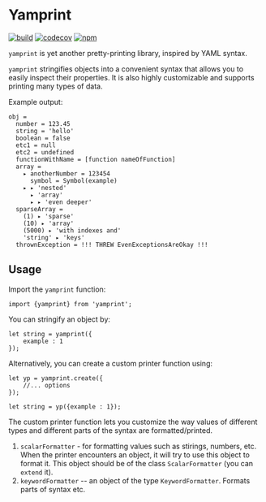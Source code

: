 
# Yamprint
[![build](https://travis-ci.org/GregRos/yamprint.svg?branch=master)](https://travis-ci.org/GregRos/yamprint)
[![codecov](https://codecov.io/gh/GregRos/yamprint/branch/master/graph/badge.svg)](https://codecov.io/gh/GregRos/yamprint)
[![npm](https://badge.fury.io/js/yamprint.svg )](https://www.npmjs.com/package/yamprint)

`yamprint` is yet another pretty-printing library, inspired by YAML syntax. 

`yamprint` stringifies objects into a convenient syntax that allows you to easily inspect their properties. It is also highly customizable and supports printing many types of data.

Example output:
```
obj = 
  number = 123.45
  string = 'hello'
  boolean = false
  etc1 = null
  etc2 = undefined
  functionWithName = [function nameOfFunction]
  array = 
    ▸ anotherNumber = 123454
      symbol = Symbol(example)
    ▸ ▸ 'nested'
      ▸ 'array'
      ▸ ▸ 'even deeper'
  sparseArray = 
    (1) ▸ 'sparse'
    (10) ▸ 'array'
    (5000) ▸ 'with indexes and'
    'string' ▸ 'keys'
  thrownException = !!! THREW EvenExceptionsAreOkay !!!
```
## Usage
Import the `yamprint` function:

```
import {yamprint} from 'yamprint';
```

You can stringify an object by:

```
let string = yamprint({
	example : 1
});
```

Alternatively, you can create a custom printer function using:

```
let yp = yamprint.create({
	//... options
});

let string = yp({example : 1});
```

The custom printer function lets you customize the way values of different types and different parts of the syntax are formatted/printed.

1. `scalarFormatter` - for formatting values such as stirings, numbers, etc. When the printer encounters an object, it will try to use this object to format it. This object should be of the class `ScalarFormatter` (you can `extend` it).
2. `keywordFormatter` -- an object of the type `KeywordFormatter`. Formats parts of syntax etc.

